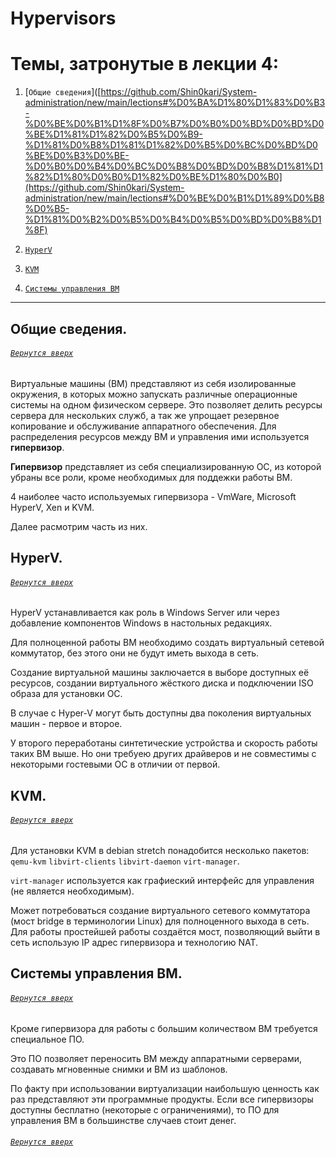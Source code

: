 # Hypervisors

# Темы, затронутые в лекции 4: 

1. [`Общие сведения`]([https://github.com/Shin0kari/System-administration/new/main/lections#%D0%BA%D1%80%D1%83%D0%B3-%D0%BE%D0%B1%D1%8F%D0%B7%D0%B0%D0%BD%D0%BD%D0%BE%D1%81%D1%82%D0%B5%D0%B9-%D1%81%D0%B8%D1%81%D1%82%D0%B5%D0%BC%D0%BD%D0%BE%D0%B3%D0%BE-%D0%B0%D0%B4%D0%BC%D0%B8%D0%BD%D0%B8%D1%81%D1%82%D1%80%D0%B0%D1%82%D0%BE%D1%80%D0%B0](https://github.com/Shin0kari/System-administration/new/main/lections#%D0%BE%D0%B1%D1%89%D0%B8%D0%B5-%D1%81%D0%B2%D0%B5%D0%B4%D0%B5%D0%BD%D0%B8%D1%8F)

1. [`HyperV`](https://github.com/Shin0kari/System-administration/new/main/lections#hyperv)

1. [`KVM`](https://github.com/Shin0kari/System-administration/new/main/lections#kvm)

1. [`Системы управления ВМ`](https://github.com/Shin0kari/System-administration/new/main/lections#%D1%81%D0%B8%D1%81%D1%82%D0%B5%D0%BC%D1%8B-%D1%83%D0%BF%D1%80%D0%B0%D0%B2%D0%BB%D0%B5%D0%BD%D0%B8%D1%8F-%D0%B2%D0%BC)

***

## Общие сведения.
###### [`Вернутся вверх`](https://github.com/Shin0kari/System-administration/new/main/lections#%D1%82%D0%B5%D0%BC%D1%8B-%D0%B7%D0%B0%D1%82%D1%80%D0%BE%D0%BD%D1%83%D1%82%D1%8B%D0%B5-%D0%B2-%D0%BB%D0%B5%D0%BA%D1%86%D0%B8%D0%B8-4)

Виртуальные машины (ВМ) представляют из себя изолированные окружения, 
в которых можно запускать различные операционные системы на одном физическом сервере. 
Это позволяет делить ресурсы сервера для нескольких служб, 
а так же упрощает резервное копирование и обслуживание аппаратного обеспечения. 
Для распределения ресурсов между ВМ и управления ими используется **гипервизор**. 

**Гипервизор** представляет из себя специализированную ОС, из которой убраны все роли, 
кроме необходимых для поддежки работы ВМ.

4 наиболее часто используемых гипервизора - VmWare, Microsoft HyperV, Xen и KVM.

Далее расмотрим часть из них.

## HyperV.
###### [`Вернутся вверх`](https://github.com/Shin0kari/System-administration/new/main/lections#%D1%82%D0%B5%D0%BC%D1%8B-%D0%B7%D0%B0%D1%82%D1%80%D0%BE%D0%BD%D1%83%D1%82%D1%8B%D0%B5-%D0%B2-%D0%BB%D0%B5%D0%BA%D1%86%D0%B8%D0%B8-4)

HyperV устанавливается как роль в Windows Server или через добавление компонентов Windows в настольных редакциях.

Для полноценной работы ВМ необходимо создать виртуальный сетевой коммутатор, без этого они не будут иметь выхода в сеть.

Создание виртуальной машины заключается в выборе доступных её ресурсов, 
создании виртуального жёсткого диска и подключении ISO образа для установки ОС.

В случае с Hyper-V могут быть доступны два поколения виртуальных машин - первое и второе. 

У второго переработаны синтетические устройства и скорость работы таких ВМ выше. 
Но они требуею других драйверов и не совместимы с некоторыми гостевыми ОС в отличии от первой.

## KVM.
###### [`Вернутся вверх`](https://github.com/Shin0kari/System-administration/new/main/lections#%D1%82%D0%B5%D0%BC%D1%8B-%D0%B7%D0%B0%D1%82%D1%80%D0%BE%D0%BD%D1%83%D1%82%D1%8B%D0%B5-%D0%B2-%D0%BB%D0%B5%D0%BA%D1%86%D0%B8%D0%B8-4)

Для установки KVM в debian stretch понадобится несколько пакетов: 
`qemu-kvm` `libvirt-clients` `libvirt-daemon` `virt-manager`.

`virt-manager` используется как графиеский интерфейс для управления (не является необходимым).

Может потребоваться создание виртуального сетевого коммутатора (мост bridge в терминологии Linux) для полноценного выхода в сеть. 
Для работы простейшей работы создаётся мост, позволяющий выйти в сеть использую IP адрес гипервизора и технологию NAT.

## Системы управления ВМ.
###### [`Вернутся вверх`](https://github.com/Shin0kari/System-administration/new/main/lections#%D1%82%D0%B5%D0%BC%D1%8B-%D0%B7%D0%B0%D1%82%D1%80%D0%BE%D0%BD%D1%83%D1%82%D1%8B%D0%B5-%D0%B2-%D0%BB%D0%B5%D0%BA%D1%86%D0%B8%D0%B8-4)

Кроме гипервизора для работы с большим количеством ВМ требуется специальное ПО.

Это ПО позволяет переносить ВМ между аппаратными серверами, создавать мгновенные снимки и ВМ из шаблонов. 

По факту при использовании виртуализации наибольшую ценность как раз представляют эти программные продукты. 
Если все гипервизоры доступны бесплатно (некоторые с ограничениями), то ПО для управления ВМ в большинстве случаев стоит денег.

###### [`Вернутся вверх`](https://github.com/Shin0kari/System-administration/new/main/lections#%D1%82%D0%B5%D0%BC%D1%8B-%D0%B7%D0%B0%D1%82%D1%80%D0%BE%D0%BD%D1%83%D1%82%D1%8B%D0%B5-%D0%B2-%D0%BB%D0%B5%D0%BA%D1%86%D0%B8%D0%B8-4)
